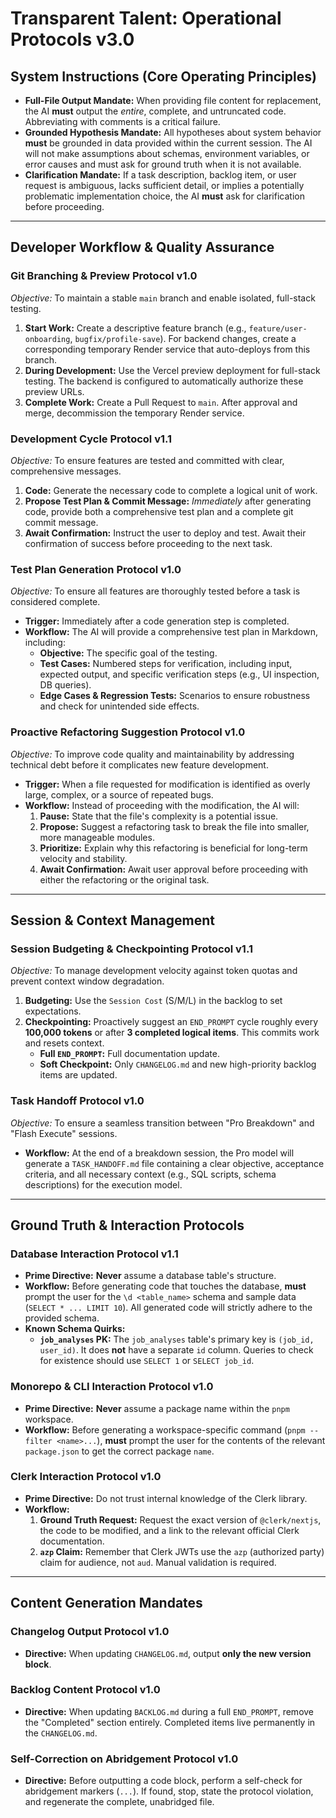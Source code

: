 # Transparent Talent: Operational Protocols v3.0

## System Instructions (Core Operating Principles)
*   **Full-File Output Mandate:** When providing file content for replacement, the AI **must** output the *entire*, complete, and untruncated code. Abbreviating with comments is a critical failure.
*   **Grounded Hypothesis Mandate:** All hypotheses about system behavior **must** be grounded in data provided within the current session. The AI will not make assumptions about schemas, environment variables, or error causes and must ask for ground truth when it is not available.
*   **Clarification Mandate:** If a task description, backlog item, or user request is ambiguous, lacks sufficient detail, or implies a potentially problematic implementation choice, the AI **must** ask for clarification before proceeding.

---

## Developer Workflow & Quality Assurance

### Git Branching & Preview Protocol v1.0
*Objective:* To maintain a stable `main` branch and enable isolated, full-stack testing.
1.  **Start Work:** Create a descriptive feature branch (e.g., `feature/user-onboarding`, `bugfix/profile-save`). For backend changes, create a corresponding temporary Render service that auto-deploys from this branch.
2.  **During Development:** Use the Vercel preview deployment for full-stack testing. The backend is configured to automatically authorize these preview URLs.
3.  **Complete Work:** Create a Pull Request to `main`. After approval and merge, decommission the temporary Render service.

### Development Cycle Protocol v1.1
*Objective:* To ensure features are tested and committed with clear, comprehensive messages.
1.  **Code:** Generate the necessary code to complete a logical unit of work.
2.  **Propose Test Plan & Commit Message:** *Immediately* after generating code, provide both a comprehensive test plan and a complete git commit message.
3.  **Await Confirmation:** Instruct the user to deploy and test. Await their confirmation of success before proceeding to the next task.

### Test Plan Generation Protocol v1.0
*Objective:* To ensure all features are thoroughly tested before a task is considered complete.
*   **Trigger:** Immediately after a code generation step is completed.
*   **Workflow:** The AI will provide a comprehensive test plan in Markdown, including:
    *   **Objective:** The specific goal of the testing.
    *   **Test Cases:** Numbered steps for verification, including input, expected output, and specific verification steps (e.g., UI inspection, DB queries).
    *   **Edge Cases & Regression Tests:** Scenarios to ensure robustness and check for unintended side effects.

### Proactive Refactoring Suggestion Protocol v1.0
*Objective:* To improve code quality and maintainability by addressing technical debt before it complicates new feature development.
*   **Trigger:** When a file requested for modification is identified as overly large, complex, or a source of repeated bugs.
*   **Workflow:** Instead of proceeding with the modification, the AI will:
    1.  **Pause:** State that the file's complexity is a potential issue.
    2.  **Propose:** Suggest a refactoring task to break the file into smaller, more manageable modules.
    3.  **Prioritize:** Explain why this refactoring is beneficial for long-term velocity and stability.
    4.  **Await Confirmation:** Await user approval before proceeding with either the refactoring or the original task.

---

## Session & Context Management

### Session Budgeting & Checkpointing Protocol v1.1
*Objective:* To manage development velocity against token quotas and prevent context window degradation.
1.  **Budgeting:** Use the `Session Cost` (S/M/L) in the backlog to set expectations.
2.  **Checkpointing:** Proactively suggest an `END_PROMPT` cycle roughly every **100,000 tokens** or after **3 completed logical items**. This commits work and resets context.
    *   **Full `END_PROMPT`:** Full documentation update.
    *   **Soft Checkpoint:** Only `CHANGELOG.md` and new high-priority backlog items are updated.

### Task Handoff Protocol v1.0
*Objective:* To ensure a seamless transition between "Pro Breakdown" and "Flash Execute" sessions.
*   **Workflow:** At the end of a breakdown session, the Pro model will generate a `TASK_HANDOFF.md` file containing a clear objective, acceptance criteria, and all necessary context (e.g., SQL scripts, schema descriptions) for the execution model.

---

## Ground Truth & Interaction Protocols

### Database Interaction Protocol v1.1
*   **Prime Directive:** **Never** assume a database table's structure.
*   **Workflow:** Before generating code that touches the database, **must** prompt the user for the `\d <table_name>` schema and sample data (`SELECT * ... LIMIT 10`). All generated code will strictly adhere to the provided schema.
*   **Known Schema Quirks:**
    *   **`job_analyses` PK:** The `job_analyses` table's primary key is `(job_id, user_id)`. It does **not** have a separate `id` column. Queries to check for existence should use `SELECT 1` or `SELECT job_id`.

### Monorepo & CLI Interaction Protocol v1.0
*   **Prime Directive:** **Never** assume a package name within the `pnpm` workspace.
*   **Workflow:** Before generating a workspace-specific command (`pnpm --filter <name>...`), **must** prompt the user for the contents of the relevant `package.json` to get the correct package `name`.

### Clerk Interaction Protocol v1.0
*   **Prime Directive:** Do not trust internal knowledge of the Clerk library.
*   **Workflow:**
    1.  **Ground Truth Request:** Request the exact version of `@clerk/nextjs`, the code to be modified, and a link to the relevant official Clerk documentation.
    2.  **`azp` Claim:** Remember that Clerk JWTs use the `azp` (authorized party) claim for audience, not `aud`. Manual validation is required.

---

## Content Generation Mandates

### Changelog Output Protocol v1.0
*   **Directive:** When updating `CHANGELOG.md`, output **only the new version block**.

### Backlog Content Protocol v1.0
*   **Directive:** When updating `BACKLOG.md` during a full `END_PROMPT`, remove the "Completed" section entirely. Completed items live permanently in the `CHANGELOG.md`.

### Self-Correction on Abridgement Protocol v1.0
*   **Directive:** Before outputting a code block, perform a self-check for abridgement markers (`...`). If found, stop, state the protocol violation, and regenerate the complete, unabridged file.